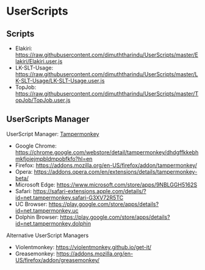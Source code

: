 # UserScripts

## Scripts
- Elakiri: https://raw.githubusercontent.com/dimuththarindu/UserScripts/master/Elakiri/Elakiri.user.js  
- LK-SLT-Usage: https://raw.githubusercontent.com/dimuththarindu/UserScripts/master/LK-SLT-Usage/LK-SLT-Usage.user.js  
- TopJob: https://raw.githubusercontent.com/dimuththarindu/UserScripts/master/TopJob/TopJob.user.js  

## UserScripts Manager
UserScript Manager: <a href="https://www.tampermonkey.net">Tampermonkey</a>  

- Google Chrome: https://chrome.google.com/webstore/detail/tampermonkey/dhdgffkkebhmkfjojejmpbldmpobfkfo?hl=en  
- Firefox: https://addons.mozilla.org/en-US/firefox/addon/tampermonkey/  
- Opera: https://addons.opera.com/en/extensions/details/tampermonkey-beta/  
- Microsoft Edge: https://www.microsoft.com/store/apps/9NBLGGH5162S  
- Safari: https://safari-extensions.apple.com/details/?id=net.tampermonkey.safari-G3XV72R5TC  
- UC Browser: https://play.google.com/store/apps/details?id=net.tampermonkey.uc  
- Dolphin Browser: https://play.google.com/store/apps/details?id=net.tampermonkey.dolphin

Alternative UserScript Managers  
- Violentmonkey: https://violentmonkey.github.io/get-it/  
- Greasemonkey: https://addons.mozilla.org/en-US/firefox/addon/greasemonkey/  